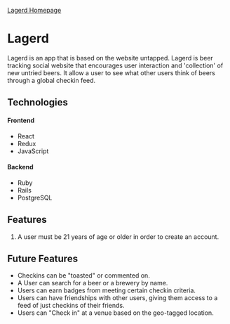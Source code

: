[Lagerd Homepage](https://lagerd.herokuapp.com/ "Lagerd's Homepage")

# Lagerd

Lagerd is an app that is based on the website untapped.  Lagerd is beer tracking social website that encourages user interaction  and 'collection' of new untried beers.  It allow a user to see what other users think of beers through a global checkin feed.  

## Technologies

#### Frontend
  * React
  * Redux
  * JavaScript

#### Backend
  * Ruby
  * Rails
  * PostgreSQL

## Features
  1. A user must be 21 years of age or older in order to create an account. 
    

## Future Features
  * Checkins can be "toasted" or commented on.
  * A User can search for a beer or a brewery by name.
  * Users can earn badges from meeting certain checkin criteria.
  * Users can have friendships with other users, giving them access to a feed of just checkins of their friends.
  * Users can "Check in" at a venue based on the geo-tagged location.
